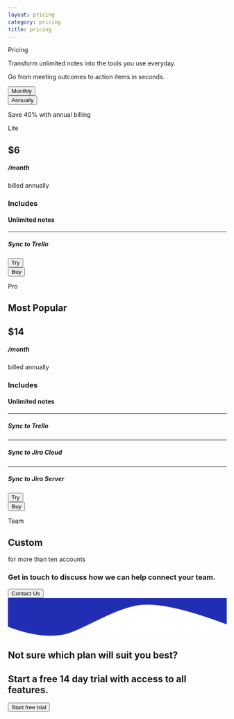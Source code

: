 ```yaml
---
layout: pricing
category: pricing
title: pricing
---
```


<section class="bg-blue">
<div class="container">
    <div class="row">
        <div class="col-md-12">
            <p class="main-heading">Pricing</p>
            <p class="header-text">Transform unlimited notes into the tools you use everyday.</p>
            <p class="header-text">Go from meeting outcomes to action items in seconds.</p>
        </div>
    </div>
    <div class="row">
        <div class="col-6 col-md-6" id="btn1">
            <button type="button" class="monthBtn" id="monthbtn" onclick="monthlyPrice()">Monthly</button>
        </div>
        <div class="col-6 col-md-6" id="btn2">
            <button type="button" class="annualBtn" id="annualbtn" onclick="annualPrice()">Annually
        </button>
        </div>
        <div class="col-md-12">
            <p class="underBtntext">Save 40% with annual billing</p>
        </div>
    </div>
    <div class="row justify-content-center">
        <div class="col-10 col-sm-8 col-md-3 cards" id="card1">
            <div class="row" >
                <div class="col-md-12">
                    <p class="card-heading">Lite</p>
                </div>
            </div>
            <div class="row">
                <div class="col-xs-8 col-md-12 price-text">
                    <h1 id="price1">$6</h1>
                    <h5>/month</h5>
                    <p>billed annually</p>
                </div>
            </div>
            <div class="row price-text-second">
                <div class="col-xs-8 col-md-12 ">
                    <h3>Includes</h3>
                    <h4>Unlimited notes</h4>
                    <hr>
                    <h5>Sync to Trello</h5>
                </div>
                <div class="col-6 col-md-12 col-lg-6">
                    <button type="button" class="tryBtn" >Try</button>
                </div>
                <div class="col-6 col-md-12 col-lg-6" >
                    <button type="button" class="buyBtn" id="liteBuyBtn">Buy</button>
                </div>
            </div>
        </div>
        <div class="col-md-1"></div>
        <div class="col-10 col-sm-8 col-md-4 cards">
            <div class="row" >
                <div class="col-md-12">
                    <p class="card-heading">Pro</p>
                </div>
            </div>
            <div class="row">
                <div class="col-md-12 price-text2">
                    <h2>Most Popular</h2>
                    <h1 id="price2">$14</h1>
                    <h5>/month</h5>
                    <p>billed annually</p>
                </div>
            </div>
            <div class="row price-text-second" id="pricecard2">
                <div class="col-md-12 ">
                    <h3>Includes</h3>
                    <h4>Unlimited notes</h4>
                    <hr>
                    <h5>Sync to Trello</h5>
                    <hr>
                    <h5>Sync to Jira Cloud</h5>
                    <hr>
                    <h5>Sync to Jira Server</h5>
                </div>
                <div class="col-6 col-md-12 col-lg-6">
                    <button type="button" class="tryBtn-card2">Try</button>
                </div>
                <div class="col-6 col-md-12 col-lg-6" >
                    <button type="button" class="buyBtn-card2" id="proBuyBtn">Buy</button>
                </div>
            </div>
        </div>
        <div class=" col-md-1"></div>
        <div class="col-10 col-sm-8 col-md-3 cards" id="card1">
            <div class="row" >
                <div class="col-md-12">
                    <p class="card-heading">Team</p>
                </div>
            </div>
            <div class="row">
                <div class="col-md-12 price-text3">
                    <h1>Custom</h1>
                    <p>for more than ten accounts</p>
                </div>
            </div>
            <div class="row price-text-second-card3">
                <div class="col-md-12 ">
                    <h3>Get in touch to discuss how we can help connect your team.</h3>
                </div>
                <div class="col-md-12">
                    <button type="button" class="ContactBtn">Contact Us</button>
                </div>
            </div>
        </div>
    </div>
</div>
</section>
<img src="/images/Rectangle2.png" class="img-fluid banner-after-bg">
<section class="base-text container">
    <div class="row">
        <div class="col-md-12">
            <h1>Not sure which plan will suit you best?</h1>
            <h2>Start a free 14 day trial with access to all features.</h2>
        </div>
        <div class="col-md-12">
            <button type="button" class="TrialBtn">Start free trial</button>
        </div>
    </div>
</section>
<div id="error-message"></div>
<script src="https://js.stripe.com/v3"></script>
 <script type="text/javascript">
    window.onload = function() {
       document.getElementById("annualbtn").classList.remove("annualBtn-inactive");
       document.getElementById("monthbtn").classList.add("monthBtn-inactive");  
    }
    var stripe = Stripe('pk_test_eBAjT4DvCokUwfzvtuKTzWQw00M2bwrQPC');
    var p1=document.getElementById("price1");
    var p2=document.getElementById("price2");
    var probuy=document.getElementById("proBuyBtn");
    var litebuy=document.getElementById("liteBuyBtn");
    function monthlyPrice(){
       document.getElementById("annualbtn").classList.add("annualBtn-inactive");
       document.getElementById("monthbtn").classList.remove("monthBtn-inactive");
       p1.innerHTML = "$10";
       p2.innerHTML= "$20";
       probuy.addEventListener('click', function () {
        stripe.redirectToCheckout({
        items: [{plan: 'plan_F8RsetoDq6Q4nq', quantity: 1}],
        successUrl: 'https://www.wallsync.net/success',
        cancelUrl: 'https://www.wallsync.net/canceled',
        })
        .then(function (result) {
            if (result.error) {
                var displayError = document.getElementById('error-message');
                displayError.textContent = result.error.message;
            }
            });
            });
        litebuy.addEventListener('click', function () {
        stripe.redirectToCheckout({
        items: [{plan: 'plan_FEX0FxGdGWRdWY', quantity: 1}],
        successUrl: 'https://www.wallsync.net/success',
        cancelUrl: 'https://www.wallsync.net/canceled',
        })
        .then(function (result) {
        if (result.error) {
            var displayError = document.getElementById('error-message');
            displayError.textContent = result.error.message;
        }
        });
        });
    }
    function annualPrice(){
       document.getElementById("annualbtn").classList.remove("annualBtn-inactive");
       document.getElementById("monthbtn").classList.add("monthBtn-inactive"); 
       p1.innerHTML = "$6";
       p2.innerHTML= "$14"; 
       probuy.addEventListener('click', function () {
        stripe.redirectToCheckout({
        items: [{plan: 'plan_FEWXJC7nRYk0d0', quantity: 1}],
        successUrl: 'https://www.wallsync.net/success',
        cancelUrl: 'https://www.wallsync.net/canceled',
        })
        .then(function (result) {
        if (result.error) {
            var displayError = document.getElementById('error-message');
            displayError.textContent = result.error.message;
        }
        });
        });
        litebuy.addEventListener('click', function () {
        stripe.redirectToCheckout({
        items: [{plan: 'plan_FEX2EyV5Cp9aL6', quantity: 1}],
        successUrl: 'https://www.wallsync.net/success',
        cancelUrl: 'https://www.wallsync.net/canceled',
        })
        .then(function (result) {
        if (result.error) {
            var displayError = document.getElementById('error-message');
            displayError.textContent = result.error.message;
        }
        });
        });
    }
 </script>






